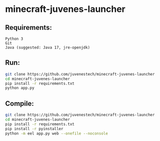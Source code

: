 # minecraft-juvenes-launcher

## Requirements:
```
Python 3
Git
Java (suggested: Java 17, jre-openjdk)
```

## Run:
```sh
git clone https://github.com/juvenestech/minecraft-juvenes-launcher
cd minecraft-juvenes-launcher
pip install -r requirements.txt
python app.py
```


## Compile:
```sh
git clone https://github.com/juvenestech/minecraft-juvenes-launcher
cd minecraft-juvenes-launcher
pip install -r requirements.txt
pip install -r pyinstaller
python -m eel app.py web --onefile --noconsole
```
